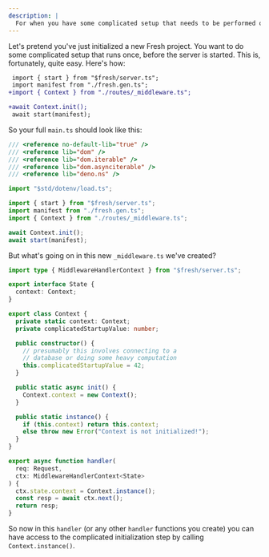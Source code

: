 ```yaml
---
description: |
  For when you have some complicated setup that needs to be performed once.
---
```


Let's pretend you've just initialized a new Fresh project. You want to do some
complicated setup that runs once, before the server is started. This is,
fortunately, quite easy. Here's how:

```diff { "title": "main.ts" }
 import { start } from "$fresh/server.ts";
 import manifest from "./fresh.gen.ts";
+import { Context } from "./routes/_middleware.ts";

+await Context.init();
 await start(manifest);
```

So your full `main.ts` should look like this:

```ts { "title": "main.ts" }
/// <reference no-default-lib="true" />
/// <reference lib="dom" />
/// <reference lib="dom.iterable" />
/// <reference lib="dom.asynciterable" />
/// <reference lib="deno.ns" />

import "$std/dotenv/load.ts";

import { start } from "$fresh/server.ts";
import manifest from "./fresh.gen.ts";
import { Context } from "./routes/_middleware.ts";

await Context.init();
await start(manifest);
```

But what's going on in this new `_middleware.ts` we've created?

```ts { "title": "main.ts"}
import type { MiddlewareHandlerContext } from "$fresh/server.ts";

export interface State {
  context: Context;
}

export class Context {
  private static context: Context;
  private complicatedStartupValue: number;

  public constructor() {
    // presumably this involves connecting to a
    // database or doing some heavy computation
    this.complicatedStartupValue = 42;
  }

  public static async init() {
    Context.context = new Context();
  }

  public static instance() {
    if (this.context) return this.context;
    else throw new Error("Context is not initialized!");
  }
}

export async function handler(
  req: Request,
  ctx: MiddlewareHandlerContext<State>
) {
  ctx.state.context = Context.instance();
  const resp = await ctx.next();
  return resp;
}
```

So now in this `handler` (or any other `handler` functions you create) you can
have access to the complicated initialization step by calling
`Context.instance()`.
